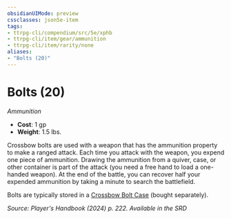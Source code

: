 ```yaml
---
obsidianUIMode: preview
cssclasses: json5e-item
tags:
- ttrpg-cli/compendium/src/5e/xphb
- ttrpg-cli/item/gear/ammunition
- ttrpg-cli/item/rarity/none
aliases: 
- "Bolts (20)"
---
```

# Bolts (20)
*Ammunition*  


- **Cost**: 1 gp
- **Weight**: 1.5 lbs.

Crossbow bolts are used with a weapon that has the ammunition property to make a ranged attack. Each time you attack with the weapon, you expend one piece of ammunition. Drawing the ammunition from a quiver, case, or other container is part of the attack (you need a free hand to load a one-handed weapon). At the end of the battle, you can recover half your expended ammunition by taking a minute to search the battlefield.

Bolts are typically stored in a [Crossbow Bolt Case](/3-Mechanics/CLI/items/crossbow-bolt-case-xphb.md) (bought separately).

*Source: Player's Handbook (2024) p. 222. Available in the <span title='Systems Reference Document (5.2)'>SRD</span>*